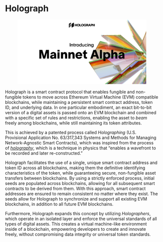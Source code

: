# Holograph

<figure><img src="../../.gitbook/assets/image (3) (1) (1) (1) (1).png" alt=""><figcaption></figcaption></figure>

Holograph is a smart contract protocol that enables fungible and non-fungible tokens to move across Ethereum Virtual Machine (EVM) compatible blockchains, while maintaining a persistent smart contract address, token ID, and underlying data. In one particular embodiment, an exact bit-to-bit version of a digital assets is passed onto an EVM blockchain and combined with a specific set of rules and restrictions, enabling the asset to _beam_ freely among blockchains, while still maintaining its token attributes.

This is achieved by a patented process called _Holographing_ (U.S. Provisional Application No. 63/317,343 Systems and Methods for Managing Network-Agnostic Smart Contracts), which was inspired from the process of [_holography_](https://en.wikipedia.org/wiki/Holography), which is a technique in physics that “enables a wavefront to be recorded and later re-constructed.”

Holograph facilitates the use of a single, unique smart contract address and token ID across all blockchains, making them the definitive identifying characteristics of the token, while guaranteeing secure, non-fungible asset transfers between blockchains. By using a strictly enforced process, initial seeds are populated across blockchains, allowing for all subsequent smart contracts to be derived from them. With this approach, smart contract addresses are ensured to remain consistent no matter where they exist. The seeds allow for Holograph to synchronize and support all existing EVM blockchains, in addition to all future EVM blockchains.

Furthermore, Holograph expands this concept by utilizing _Holographers_, which operate in an isolated layer and enforce the universal standards of all types of digital assets. This creates a virtual machine-like environment inside of a blockchain, empowering developers to create and innovate freely, without compromising data integrity or universal token standards.
